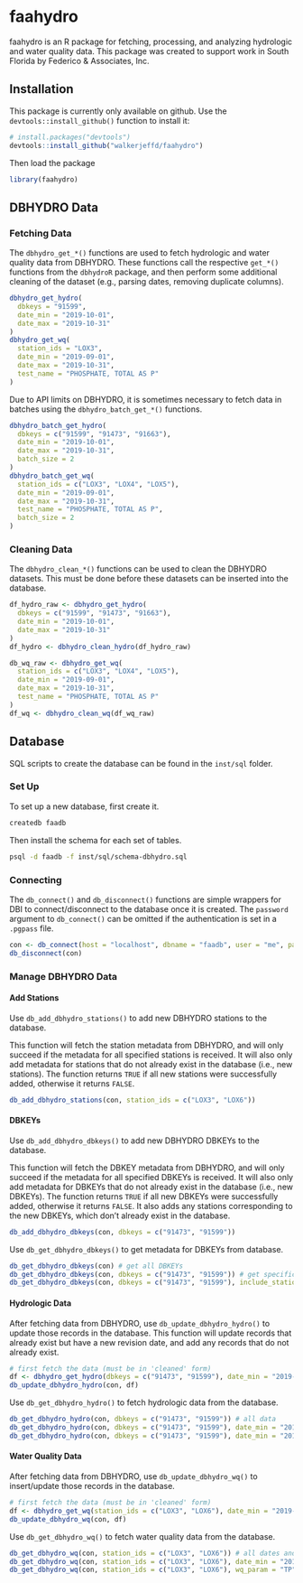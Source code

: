 <!-- README.md is generated from README.Rmd. Please edit that file -->

# faahydro

<!-- badges: start -->

<!-- badges: end -->

faahydro is an R package for fetching, processing, and analyzing
hydrologic and water quality data. This package was created to support
work in South Florida by Federico & Associates, Inc.

## Installation

This package is currently only available on github. Use the
`devtools::install_github()` function to install it:

``` r
# install.packages("devtools")
devtools::install_github("walkerjeffd/faahydro")
```

Then load the package

``` r
library(faahydro)
```

## DBHYDRO Data

### Fetching Data

The `dbhydro_get_*()` functions are used to fetch hydrologic and water
quality data from DBHYDRO. These functions call the respective `get_*()`
functions from the `dbhydroR` package, and then perform some additional
cleaning of the dataset (e.g., parsing dates, removing duplicate
columns).

``` r
dbhydro_get_hydro(
  dbkeys = "91599",
  date_min = "2019-10-01",
  date_max = "2019-10-31"
)
dbhydro_get_wq(
  station_ids = "LOX3",
  date_min = "2019-09-01",
  date_max = "2019-10-31",
  test_name = "PHOSPHATE, TOTAL AS P"
)
```

Due to API limits on DBHYDRO, it is sometimes necessary to fetch data in
batches using the `dbhydro_batch_get_*()` functions.

``` r
dbhydro_batch_get_hydro(
  dbkeys = c("91599", "91473", "91663"),
  date_min = "2019-10-01",
  date_max = "2019-10-31",
  batch_size = 2
)
dbhydro_batch_get_wq(
  station_ids = c("LOX3", "LOX4", "LOX5"),
  date_min = "2019-09-01",
  date_max = "2019-10-31",
  test_name = "PHOSPHATE, TOTAL AS P",
  batch_size = 2
)
```

### Cleaning Data

The `dbhydro_clean_*()` functions can be used to clean the DBHYDRO
datasets. This must be done before these datasets can be inserted into
the database.

``` r
df_hydro_raw <- dbhydro_get_hydro(
  dbkeys = c("91599", "91473", "91663"),
  date_min = "2019-10-01",
  date_max = "2019-10-31"
)
df_hydro <- dbhydro_clean_hydro(df_hydro_raw)

db_wq_raw <- dbhydro_get_wq(
  station_ids = c("LOX3", "LOX4", "LOX5"),
  date_min = "2019-09-01",
  date_max = "2019-10-31",
  test_name = "PHOSPHATE, TOTAL AS P"
)
df_wq <- dbhydro_clean_wq(df_wq_raw)
```

## Database

SQL scripts to create the database can be found in the `inst/sql`
folder.

### Set Up

To set up a new database, first create it.

``` sh
createdb faadb
```

Then install the schema for each set of tables.

``` sh
psql -d faadb -f inst/sql/schema-dbhydro.sql
```

### Connecting

The `db_connect()` and `db_disconnect()` functions are simple wrappers
for DBI to connect/disconnect to the database once it is created. The
`password` argument to `db_connect()` can be omitted if the
authentication is set in a `.pgpass`
file.

``` r
con <- db_connect(host = "localhost", dbname = "faadb", user = "me", password = "mypassword")
db_disconnect(con)
```

### Manage DBHYDRO Data

#### Add Stations

Use `db_add_dbhydro_stations()` to add new DBHYDRO stations to the
database.

This function will fetch the station metadata from DBHYDRO, and will
only succeed if the metadata for all specified stations is received. It
will also only add metadata for stations that do not already exist in
the database (i.e., new stations). The function returns `TRUE` if all
new stations were successfully added, otherwise it returns `FALSE`.

``` r
db_add_dbhydro_stations(con, station_ids = c("LOX3", "LOX6"))
```

#### DBKEYs

Use `db_add_dbhydro_dbkeys()` to add new DBHYDRO DBKEYs to the database.

This function will fetch the DBKEY metadata from DBHYDRO, and will only
succeed if the metadata for all specified DBKEYs is received. It will
also only add metadata for DBKEYs that do not already exist in the
database (i.e., new DBKEYs). The function returns `TRUE` if all new
DBKEYs were successfully added, otherwise it returns `FALSE`. It also
adds any stations corresponding to the new DBKEYs, which don’t already
exist in the database.

``` r
db_add_dbhydro_dbkeys(con, dbkeys = c("91473", "91599"))
```

Use `db_get_dbhydro_dbkeys()` to get metadata for DBKEYs from database.

``` r
db_get_dbhydro_dbkeys(con) # get all DBKEYs
db_get_dbhydro_dbkeys(con, dbkeys = c("91473", "91599")) # get specific DBKEYs
db_get_dbhydro_dbkeys(con, dbkeys = c("91473", "91599"), include_stations = TRUE) # include station metadata
```

#### Hydrologic Data

After fetching data from DBHYDRO, use `db_update_dbhydro_hydro()` to
update those records in the database. This function will update records
that already exist but have a new revision date, and add any records
that do not already exist.

``` r
# first fetch the data (must be in 'cleaned' form)
df <- dbhydro_get_hydro(dbkeys = c("91473", "91599"), date_min = "2019-10-01", date_max = "2019-11-30", raw = FALSE)
db_update_dbhydro_hydro(con, df)
```

Use `db_get_dbhydro_hydro()` to fetch hydrologic data from the database.

``` r
db_get_dbhydro_hydro(con, dbkeys = c("91473", "91599")) # all data
db_get_dbhydro_hydro(con, dbkeys = c("91473", "91599"), date_min = "2019-10-01") # all dates after date_min
db_get_dbhydro_hydro(con, dbkeys = c("91473", "91599"), date_min = "2019-10-01", date_max = "2019-11-30") # all dates between date_min and date_max
```

#### Water Quality Data

After fetching data from DBHYDRO, use `db_update_dbhydro_wq()` to
insert/update those records in the database.

``` r
# first fetch the data (must be in 'cleaned' form)
df <- dbhydro_get_wq(station_ids = c("LOX3", "LOX6"), date_min = "2019-01-01", date_max = "2019-11-30")
db_update_dbhydro_wq(con, df)
```

Use `db_get_dbhydro_wq()` to fetch water quality data from the
database.

``` r
db_get_dbhydro_wq(con, station_ids = c("LOX3", "LOX6")) # all dates and parameters
db_get_dbhydro_wq(con, station_ids = c("LOX3", "LOX6"), date_min = "2019-01-01", date_max = "2019-11-30") # specific date range, all parameters
db_get_dbhydro_wq(con, station_ids = c("LOX3", "LOX6"), wq_param = "TP") # specific parameter, all dates
```
